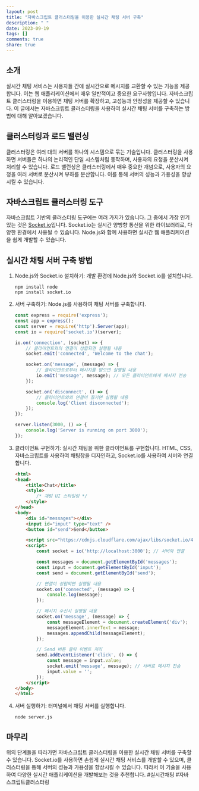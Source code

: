 ```yaml
---
layout: post
title: "자바스크립트 클러스터링을 이용한 실시간 채팅 서버 구축"
description: " "
date: 2023-09-19
tags: []
comments: true
share: true
---
```


## 소개
실시간 채팅 서비스는 사용자들 간에 실시간으로 메시지를 교환할 수 있는 기능을 제공합니다. 이는 웹 애플리케이션에서 매우 일반적이고 중요한 요구사항입니다. 자바스크립트 클러스터링을 이용하면 채팅 서버를 확장하고, 고성능과 안정성을 제공할 수 있습니다. 이 글에서는 자바스크립트 클러스터링을 사용하여 실시간 채팅 서버를 구축하는 방법에 대해 알아보겠습니다.

## 클러스터링과 로드 밸런싱
클러스터링은 여러 대의 서버를 하나의 시스템으로 묶는 기술입니다. 클러스터링을 사용하면 서버들은 하나의 논리적인 단일 시스템처럼 동작하며, 사용자의 요청을 분산시켜 처리할 수 있습니다. 로드 밸런싱은 클러스터링에서 매우 중요한 개념으로, 사용자의 요청을 여러 서버로 분산시켜 부하를 분산합니다. 이를 통해 서버의 성능과 가용성을 향상시킬 수 있습니다.

## 자바스크립트 클러스터링 도구
자바스크립트 기반의 클러스터링 도구에는 여러 가지가 있습니다. 그 중에서 가장 인기 있는 것은 [Socket.io](https://socket.io/)입니다. Socket.io는 실시간 양방향 통신을 위한 라이브러리로, 다양한 환경에서 사용될 수 있습니다. Node.js와 함께 사용하면 실시간 웹 애플리케이션을 쉽게 개발할 수 있습니다.

## 실시간 채팅 서버 구축 방법
1. Node.js와 Socket.io 설치하기: 개발 환경에 Node.js와 Socket.io를 설치합니다.
    ```
    npm install node
    npm install socket.io
    ```
2. 서버 구축하기: Node.js를 사용하여 채팅 서버를 구축합니다.
    ```javascript
    const express = require('express');
    const app = express();
    const server = require('http').Server(app);
    const io = require('socket.io')(server);

    io.on('connection', (socket) => {
        // 클라이언트와의 연결이 성립되면 실행될 내용
        socket.emit('connected', 'Welcome to the chat');

        socket.on('message', (message) => {
            // 클라이언트로부터 메시지를 받으면 실행될 내용
            io.emit('message', message); // 모든 클라이언트에게 메시지 전송
        });

        socket.on('disconnect', () => {
            // 클라이언트와의 연결이 끊기면 실행될 내용
            console.log('Client disconnected');
        });
    });

    server.listen(3000, () => {
        console.log('Server is running on port 3000');
    });
    ```
3. 클라이언트 구현하기: 실시간 채팅을 위한 클라이언트를 구현합니다. HTML, CSS, 자바스크립트를 사용하여 채팅창을 디자인하고, Socket.io를 사용하여 서버와 연결합니다.
    ```html
    <html>
    <head>
        <title>Chat</title>
        <style>
            /* 채팅 UI 스타일링 */
        </style>
    </head>
    <body>
        <div id="messages"></div>
        <input id="input" type="text" />
        <button id="send">Send</button>

        <script src="https://cdnjs.cloudflare.com/ajax/libs/socket.io/4.2.0/socket.io.min.js"></script>
        <script>
            const socket = io('http://localhost:3000'); // 서버와 연결

            const messages = document.getElementById('messages');
            const input = document.getElementById('input');
            const send = document.getElementById('send');

            // 연결이 성립되면 실행될 내용
            socket.on('connected', (message) => {
                console.log(message);
            });

            // 메시지 수신시 실행될 내용
            socket.on('message', (message) => {
                const messageElement = document.createElement('div');
                messageElement.innerText = message;
                messages.appendChild(messageElement);
            });

            // Send 버튼 클릭 이벤트 처리
            send.addEventListener('click', () => {
                const message = input.value;
                socket.emit('message', message); // 서버로 메시지 전송
                input.value = '';
            });
        </script>
    </body>
    </html>
    ```
4. 서버 실행하기: 터미널에서 채팅 서버를 실행합니다.
    ```
    node server.js
    ```

## 마무리
위의 단계들을 따라가면 자바스크립트 클러스터링을 이용한 실시간 채팅 서버를 구축할 수 있습니다. Socket.io를 사용하면 손쉽게 실시간 채팅 서비스를 개발할 수 있으며, 클러스터링을 통해 서버의 성능과 가용성을 향상시킬 수 있습니다. 따라서 이 기술을 사용하여 다양한 실시간 애플리케이션을 개발해보는 것을 추천합니다. #실시간채팅 #자바스크립트클러스터링